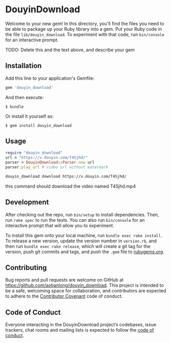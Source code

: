 # DouyinDownload

Welcome to your new gem! In this directory, you'll find the files you need to be able to package up your Ruby library into a gem. Put your Ruby code in the file `lib/douyin_download`. To experiment with that code, run `bin/console` for an interactive prompt.

TODO: Delete this and the text above, and describe your gem

## Installation

Add this line to your application's Gemfile:

```ruby
gem 'douyin_download'
```

And then execute:

    $ bundle

Or install it yourself as:

    $ gem install douyin_download

## Usage

```ruby
require "douyin_download"
url = "https://v.douyin.com/T4Sjhd/"
parser = DouyinDownload::Parser.new url
parser.play_url # video url without watermark
```

```bash
douyin_download download https://v.douyin.com/T4Sjhd/
```

this command should download the video named T4Sjhd.mp4

## Development

After checking out the repo, run `bin/setup` to install dependencies. Then, run `rake spec` to run the tests. You can also run `bin/console` for an interactive prompt that will allow you to experiment.

To install this gem onto your local machine, run `bundle exec rake install`. To release a new version, update the version number in `version.rb`, and then run `bundle exec rake release`, which will create a git tag for the version, push git commits and tags, and push the `.gem` file to [rubygems.org](https://rubygems.org).

## Contributing

Bug reports and pull requests are welcome on GitHub at https://github.com/aotianlong/douyin_download. This project is intended to be a safe, welcoming space for collaboration, and contributors are expected to adhere to the [Contributor Covenant](http://contributor-covenant.org) code of conduct.

## Code of Conduct

Everyone interacting in the DouyinDownload project’s codebases, issue trackers, chat rooms and mailing lists is expected to follow the [code of conduct](https://github.com/[USERNAME]/douyin_download/blob/master/CODE_OF_CONDUCT.md).
